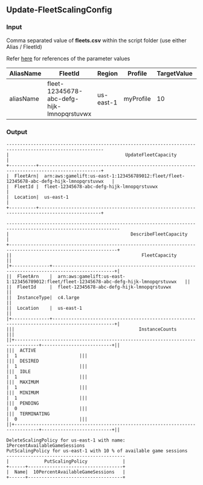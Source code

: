 ## Update-FleetScalingConfig

### Input

Comma separated value of **fleets.csv** within the script folder (use either Alias / FleetId)

Refer [here](https://awscli.amazonaws.com/v2/documentation/api/latest/reference/gamelift/update-fleet-capacity.html) for references of the parameter values

| AliasName | FleetId                                    | Region    | Profile   | TargetValue | Desired | Min | Max |
| --------- | ------------------------------------------ | --------- | --------- | ----------- | ------- | --- | --- |
| aliasName | fleet-12345678-abc-defg-hijk-lmnopqrstuvwx | us-east-1 | myProfile | 10          | 1       | 0   | 5   |

### Output

```
----------------------------------------------------------------------------------------------------------
|                                           UpdateFleetCapacity                                          |
+----------+---------------------------------------------------------------------------------------------+
|  FleetArn|  arn:aws:gamelift:us-east-1:123456789012:fleet/fleet-12345678-abc-defg-hijk-lmnopqrstuvwx   |
|  FleetId |  fleet-12345678-abc-defg-hijk-lmnopqrstuvwx                                                 |
|  Location|  us-east-1                                                                                  |
+----------+---------------------------------------------------------------------------------------------+

----------------------------------------------------------------------------------------------------------------
|                                             DescribeFleetCapacity                                            |
+--------------------------------------------------------------------------------------------------------------+
||                                                FleetCapacity                                               ||
|+--------------+---------------------------------------------------------------------------------------------+|
||  FleetArn    |  arn:aws:gamelift:us-east-1:123456789012:fleet/fleet-12345678-abc-defg-hijk-lmnopqrstuvwx   ||
||  FleetId     |  fleet-12345678-abc-defg-hijk-lmnopqrstuvwx                                                 ||
||  InstanceType|  c4.large                                                                                   ||
||  Location    |  us-east-1                                                                                  ||
|+--------------+---------------------------------------------------------------------------------------------+|
|||                                              InstanceCounts                                              |||
||+-------------------------------------------------------------------------------+--------------------------+||
|||  ACTIVE                                                                       |  1                       |||
|||  DESIRED                                                                      |  1                       |||
|||  IDLE                                                                         |  1                       |||
|||  MAXIMUM                                                                      |  1                       |||
|||  MINIMUM                                                                      |  1                       |||
|||  PENDING                                                                      |  0                       |||
|||  TERMINATING                                                                  |  0                       |||
||+-------------------------------------------------------------------------------+--------------------------+||

DeleteScalingPolicy for us-east-1 with name: 1PercentAvailableGameSessions
PutScalingPolicy for us-east-1 with 10 % of available game sessions
--------------------------------------------
|             PutScalingPolicy             |
+------+-----------------------------------+
|  Name|  10PercentAvailableGameSessions   |
+------+-----------------------------------+
```
